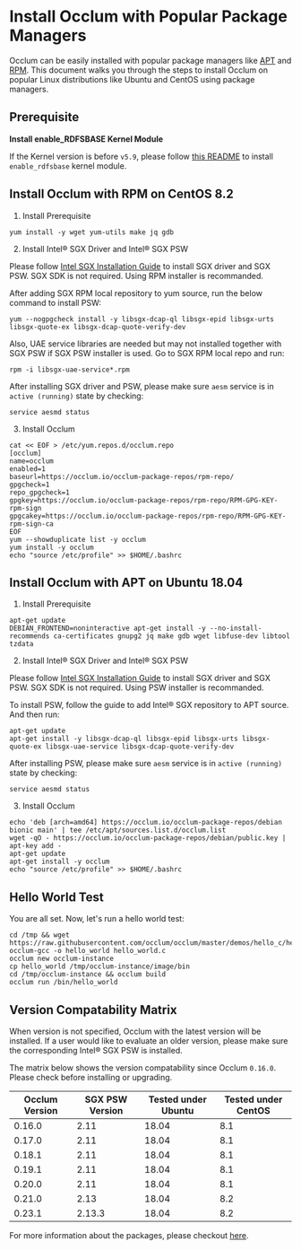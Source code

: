 # Install Occlum with Popular Package Managers

Occlum can be easily installed with popular package managers like [APT](https://en.wikipedia.org/wiki/APT_(software)) and [RPM](https://en.wikipedia.org/wiki/RPM_Package_Manager). This document walks you through the steps to install Occlum on popular Linux distributions like Ubuntu and CentOS using package managers.

## Prerequisite

**Install enable_RDFSBASE Kernel Module**

If the Kernel version is before `v5.9`, please follow [this README](https://github.com/occlum/enable_rdfsbase/blob/master/README.md) to install `enable_rdfsbase` kernel module.


## Install Occlum with RPM on CentOS 8.2

1. Install Prerequisite
```
yum install -y wget yum-utils make jq gdb
```

2. Install Intel® SGX Driver and Intel® SGX PSW

Please follow [Intel SGX Installation Guide](https://download.01.org/intel-sgx/sgx-linux/2.13/docs/Intel_SGX_Installation_Guide_Linux_2.13_Open_Source.pdf) to install SGX driver and SGX PSW. SGX SDK is not required. Using RPM installer is recommanded. 

After adding SGX RPM local repository to yum source, run the below command to install PSW:
```
yum --nogpgcheck install -y libsgx-dcap-ql libsgx-epid libsgx-urts libsgx-quote-ex libsgx-dcap-quote-verify-dev
```

Also, UAE service libraries are needed but may not installed together with SGX PSW if SGX PSW installer is used. Go to SGX RPM local repo and run:
```
rpm -i libsgx-uae-service*.rpm
```

After installing SGX driver and PSW, please make sure `aesm` service is in `active (running)` state by checking:
```
service aesmd status
```

3. Install Occlum
```
cat << EOF > /etc/yum.repos.d/occlum.repo
[occlum]
name=occlum
enabled=1
baseurl=https://occlum.io/occlum-package-repos/rpm-repo/
gpgcheck=1
repo_gpgcheck=1
gpgkey=https://occlum.io/occlum-package-repos/rpm-repo/RPM-GPG-KEY-rpm-sign
gpgcakey=https://occlum.io/occlum-package-repos/rpm-repo/RPM-GPG-KEY-rpm-sign-ca
EOF
yum --showduplicate list -y occlum
yum install -y occlum
echo "source /etc/profile" >> $HOME/.bashrc
```


## Install Occlum with APT on Ubuntu 18.04

1. Install Prerequisite
```
apt-get update
DEBIAN_FRONTEND=noninteractive apt-get install -y --no-install-recommends ca-certificates gnupg2 jq make gdb wget libfuse-dev libtool tzdata
```

2. Install Intel® SGX Driver and Intel® SGX PSW

Please follow [Intel SGX Installation Guide](https://download.01.org/intel-sgx/sgx-linux/2.13/docs/Intel_SGX_Installation_Guide_Linux_2.13_Open_Source.pdf) to install SGX driver and SGX PSW. SGX SDK is not required. Using PSW installer is recommanded.

To install PSW, follow the guide to add Intel® SGX repository to APT source. And then run:
```
apt-get update
apt-get install -y libsgx-dcap-ql libsgx-epid libsgx-urts libsgx-quote-ex libsgx-uae-service libsgx-dcap-quote-verify-dev
```

After installing PSW, please make sure `aesm` service is in `active (running)` state by checking:
```
service aesmd status
```

3. Install Occlum
```
echo 'deb [arch=amd64] https://occlum.io/occlum-package-repos/debian bionic main' | tee /etc/apt/sources.list.d/occlum.list
wget -qO - https://occlum.io/occlum-package-repos/debian/public.key | apt-key add -
apt-get update
apt-get install -y occlum
echo "source /etc/profile" >> $HOME/.bashrc
```


## Hello World Test

You are all set. Now, let's run a hello world test:
```
cd /tmp && wget https://raw.githubusercontent.com/occlum/occlum/master/demos/hello_c/hello_world.c
occlum-gcc -o hello_world hello_world.c
occlum new occlum-instance
cp hello_world /tmp/occlum-instance/image/bin
cd /tmp/occlum-instance && occlum build
occlum run /bin/hello_world
```


## Version Compatability Matrix

When version is not specified, Occlum with the latest version will be installed. If a user would like to evaluate an older version, please make sure the corresponding Intel® SGX PSW is installed.

The matrix below shows the version compatability since Occlum `0.16.0`. Please check before installing or upgrading.

| Occlum Version  |  SGX PSW Version  | Tested under Ubuntu | Tested under CentOS |
| --------------- | ----------------- | ------------------- | ------------------- |
|     0.16.0      |       2.11        |        18.04        |         8.1         |
|     0.17.0      |       2.11        |        18.04        |         8.1         |
|     0.18.1      |       2.11        |        18.04        |         8.1         |
|     0.19.1      |       2.11        |        18.04        |         8.1         |
|     0.20.0      |       2.11        |        18.04        |         8.1         |
|     0.21.0      |       2.13        |        18.04        |         8.2         |
|     0.23.1      |       2.13.3      |        18.04        |         8.2         |

For more information about the packages, please checkout [here](../tools/installer/README.md).

